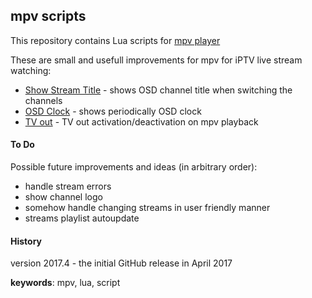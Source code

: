 ## mpv scripts
This repository contains Lua scripts for [mpv player](https://github.com/mpv-player/mpv "GitHub project") 

These are small and usefull improvements for mpv for iPTV live stream watching:
* [Show Stream Title](scripts/show-stream-title.lua) - shows OSD channel title when switching the channels
* [OSD Clock](scripts/osd-clock.lua) - shows periodically OSD clock
* [TV out](scripts/tv.lua) - TV out activation/deactivation on mpv playback

#### To Do
Possible future improvements and ideas (in arbitrary order):
* handle stream errors
* show channel logo
* somehow handle changing streams in user friendly manner
* streams playlist autoupdate

#### History
 version 2017.4 - the initial GitHub release in April 2017

**keywords**: mpv, lua, script

